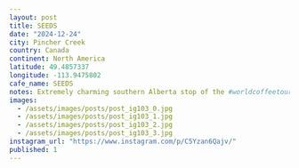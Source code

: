 ```yaml
---
layout: post
title: SEEDS
date: "2024-12-24"
city: Pincher Creek
country: Canada
continent: North America
latitude: 49.4857337
longitude: -113.9475802
cafe_name: SEEDS
notes: Extremely charming southern Alberta stop of the #worldcoffeetour Seeds in pincher creak.
images:
  - /assets/images/posts/post_ig103_0.jpg
  - /assets/images/posts/post_ig103_1.jpg
  - /assets/images/posts/post_ig103_2.jpg
  - /assets/images/posts/post_ig103_3.jpg
instagram_url: "https://www.instagram.com/p/C5Yzan6Qajv/"
published: 1
---
```

